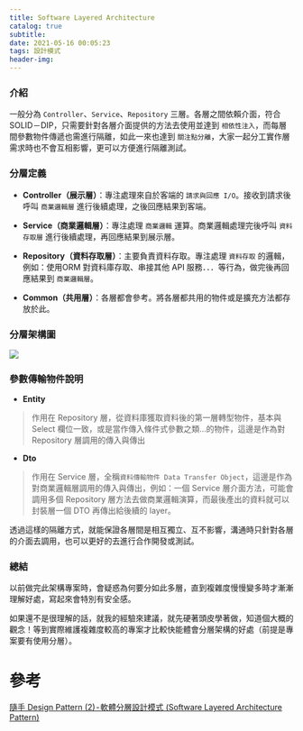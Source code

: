 ```yaml
---
title: Software Layered Architecture
catalog: true
subtitle: 
date: 2021-05-16 00:05:23
tags: 設計模式
header-img:
---
```

### 介紹
一般分為 `Controller`、`Service`、`Repository` 三層。各層之間依賴介面，符合 SOLID－DIP，只需要針對各層介面提供的方法去使用並達到 `相依性注入`，而每層間參數物件傳遞也需進行隔離，如此一來也達到 `關注點分離`，大家一起分工實作層需求時也不會互相影響，更可以方便進行隔離測試。

### 分層定義
* **Controller（展示層）**：專注處理來自於客端的 `請求與回應 I/O`。接收到請求後呼叫 `商業邏輯層` 進行後續處理，之後回應結果到客端。

* **Service（商業邏輯層）**：專注處理 `商業邏輯` 運算。商業邏輯處理完後呼叫 `資料存取層` 進行後續處理，再回應結果到展示層。

* **Repository（資料存取層）**：主要負責資料存取。專注處理 `資料存取` 的邏輯，例如：使用ORM 對資料庫存取、串接其他 API 服務．．．等行為，做完後再回應結果到 `商業邏輯層`。

* **Common（共用層）**：各層都會參考。將各層都共用的物件或是擴充方法都存放於此。

### 分層架構圖
![](https://i.imgur.com/gTOngyn.png)


### 參數傳輸物件說明
* **Entity** 
> 作用在 Repository 層，從資料庫獲取資料後的第一層轉型物件，基本與 Select 欄位一致，或是當作傳入條件式參數之類...的物件，這邊是作為對 Repository 層調用的傳入與傳出
* **Dto**
> 作用在 Service 層，全稱`資料傳輸物件 Data Transfer Object`，這邊是作為對商業邏輯層調用的傳入與傳出，例如：一個 Service 層介面方法，可能會調用多個 Repository 層方法去做商業邏輯演算，而最後產出的資料就可以封裝層一個 DTO 再傳出給後續的 layer。

透過這樣的隔離方式，就能保證各層間是相互獨立、互不影響，溝通時只針對各層的介面去調用，也可以更好的去進行合作開發或測試。

### 總結
以前做完此架構專案時，會疑惑為何要分如此多層，直到複雜度慢慢變多時才漸漸理解好處，寫起來會特別有安全感。

如果還不是很理解的話，就我的經驗來建議，就先硬著頭皮學著做，知道個大概的觀念！等到實際維護複雜度較高的專案才比較快能體會分層架構的好處（前提是專案要有使用分層）。

# 參考
[隨手 Design Pattern (2) - 軟體分層設計模式 (Software Layered Architecture Pattern)](https://raychiutw.github.io/2019/%E9%9A%A8%E6%89%8B-Design-Pattern-2-%E8%BB%9F%E9%AB%94%E5%88%86%E5%B1%A4%E8%A8%AD%E8%A8%88%E6%A8%A1%E5%BC%8F-Software-Layered-Architecture-Pattern/)